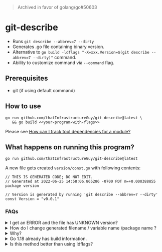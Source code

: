 > Archived in favor of golang/go#50603

# git-describe

* Runs `git describe --abbrev=7 --dirty`
* Generates .go file containing binary version.
* Alternative to `go build -ldflags "-X=xxx.Version=$(git describe --abbrev=7 --dirty)"` command.
* Ability to customize command via `--command` flag.

## Prerequisites
* git (if using default command)

## How to use

```
go run github.com/thatInfrastructureGuy/git-describe@latest \
   && go build <<your-program-with-flags>>
```

Please see [How can I track tool dependencies for a module?](https://github.com/golang/go/wiki/Modules#how-can-i-track-tool-dependencies-for-a-module)

## What happens on running this program?

```
go run github.com/thatInfrastructureGuy/git-describe@latest
```

A new file gets created `version/const.go` with following contents:

```
// THIS IS GENERATED CODE; DO NOT EDIT.
// Generated at 2022-06-25 14:58:06.865286 -0700 PDT m=+0.000388855
package version

// Version is generated by running 'git describe --abbrev=7 --dirty'
const Version = "v0.0.1"
```

### FAQs

<details>
<summary>
  I get an ERROR and the file has UNKNOWN version? 
</summary>

  `const Version = "UNKNOWN"`
  1. Please make sure you have `git` binary installed.
  2. Check the output of `git describe --abbrev=7 --dirty` manually for your repository.
</details>

<details>
<summary>
  How do I change generated filename / variable name /package name ?
</summary> 

  ```
  go run github.com/thatInfrastructureGuy/git-describe@latest \
     --filepath=version/version.go --package=version --variable=Version
  ```
</details>

<details>
<summary>
  Why?
</summary>

  * I wanted the build to error out if I _forgot_ to generate version. Just make sure you using the `Version` variable somewhere in your program for it to error out.

</details>

<details>
<summary>
 Go 1.18 already has build information.
</summary>
 
| Git-Describe Features | Go 1.18  | 
|-----------------------|----------|
|Git SHA| ✅ | 
|Git Tag| ❌ Works with `go install`.`go build` returns `(devel)`. https://github.com/golang/go/issues/50603 | 
|Number of commits since last tag| ❌ |
|Dirty Flag| ✅ |

</details>

<details>
<summary>
  Is this method better than using ldflags?
</summary>
  ¯\_(ツ)_/¯
</details>

